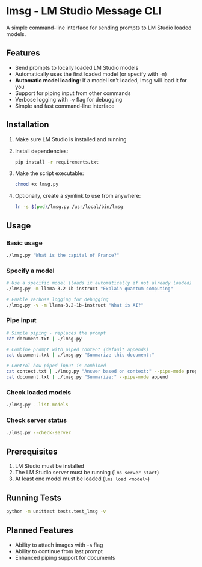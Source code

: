 # lmsg - LM Studio Message CLI

A simple command-line interface for sending prompts to LM Studio loaded models.

## Features

- Send prompts to locally loaded LM Studio models
- Automatically uses the first loaded model (or specify with `-m`)
- **Automatic model loading**: If a model isn't loaded, lmsg will load it for you
- Support for piping input from other commands
- Verbose logging with `-v` flag for debugging
- Simple and fast command-line interface

## Installation

1. Make sure LM Studio is installed and running
2. Install dependencies:
   ```bash
   pip install -r requirements.txt
   ```

3. Make the script executable:
   ```bash
   chmod +x lmsg.py
   ```

4. Optionally, create a symlink to use from anywhere:
   ```bash
   ln -s $(pwd)/lmsg.py /usr/local/bin/lmsg
   ```

## Usage

### Basic usage
```bash
./lmsg.py "What is the capital of France?"
```

### Specify a model
```bash
# Use a specific model (loads it automatically if not already loaded)
./lmsg.py -m llama-3.2-1b-instruct "Explain quantum computing"

# Enable verbose logging for debugging
./lmsg.py -v -m llama-3.2-1b-instruct "What is AI?"
```

### Pipe input
```bash
# Simple piping - replaces the prompt
cat document.txt | ./lmsg.py

# Combine prompt with piped content (default appends)
cat document.txt | ./lmsg.py "Summarize this document:"

# Control how piped input is combined
cat context.txt | ./lmsg.py "Answer based on context:" --pipe-mode prepend
cat document.txt | ./lmsg.py "Summarize:" --pipe-mode append
```

### Check loaded models
```bash
./lmsg.py --list-models
```

### Check server status
```bash
./lmsg.py --check-server
```

## Prerequisites

1. LM Studio must be installed
2. The LM Studio server must be running (`lms server start`)
3. At least one model must be loaded (`lms load <model>`)

## Running Tests

```bash
python -m unittest tests.test_lmsg -v
```

## Planned Features

- Ability to attach images with `-a` flag
- Ability to continue from last prompt
- Enhanced piping support for documents